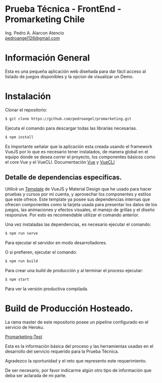 # Prueba Técnica - FrontEnd - Promarketing Chile 
Ing. Pedro A. Alarcon Atencio <br>
pedroangel126@gmail.com

# Información General
Esta es una pequeña aplicación web diseñada para dar fácil acceso al listado de juegos disponibles y la opcion de visualizar un Demo.

# Instalación
Clonar el repositorio: 
```sh
$ git clone https://github.com/pedroangel/promarketing.git
```
Ejecuta el comando para descargar todas las librarías necesarias.
```sh
$ npm install
```
Es importante señalar que la aplicación esta creada usando el framework VueJS por lo que es necesario tener instalados, de manera global en el equipo donde se desea correr el proyecto, los componentes básicos como el core Vue y el VueCLI. Documentación <a href="https://es.vuejs.org/v2/guide/installation.html" target="_blank">Vue</a> y <a href="https://cli.vuejs.org/" target="_blank">VueCLI</a>

## Detalle de dependencias específicas.
Utilicé un <a href="https://www.creative-tim.com/product/vue-material-dashboard" target="_blank">Template</a> de VueJS y Material Design que he usado para hacer pruebas y cursos por mi cuenta, y aprovechar los componentes y estilos que este ofrece. 
Este template ya posee sus dependencias internas que ofrecen componentes como la tarjeta usada para presentar los datos de los juegos, las animaciones y efectos visuales, el manejo de grillas y el diseño responsive. Por esto es recomendable utilizar el comando anterior.

Una vez instaladas las dependencias, es necesario ejecutar el comando:
```sh
$ npm run serve
```
Para ejecutar el servidor en modo desarrolladores.

O si prefieren, ejecutar el comando:
```sh
$ npm run build
```
Para crear una build de producción y al terminar el proceso ejecutar:
```sh
$ npm start
```
Para ver la versión productiva compilada.

# Build de Producción Hosteado.
La rama master de este repositorio posee un pipeline configurado en el servicio de Heroku.

<a href="https://promarketing-test.herokuapp.com/games" target="_blank">Promarketing-Test</a>

Esta es la información básica del proceso y las herramientas usadas en el desarrollo del servicio requerido para la Prueba Técnica.

Agradezco la oportunidad y el reto que represento este requerimiento.

De ser necesario, por favor indicarme algún otro tipo de información que deba ser aclarada de mi parte. 